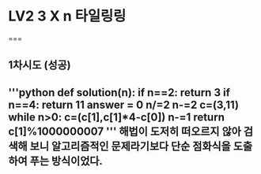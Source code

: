# LV2 3 X n 타일링링
===
## 1차시도 (성공)
'''python
def solution(n):
    if n==2:
        return 3
    if n==4:
        return 11
    answer = 0
    n/=2
    n-=2
    c=(3,11)
    while n>0:
        c=(c[1],c[1]*4-c[0])
        n-=1
    return c[1]%1000000007
'''
해법이 도저히 떠오르지 않아 검색해 보니 알고리즘적인 문제라기보다
단순 점화식을 도출하여 푸는 방식이었다.
---